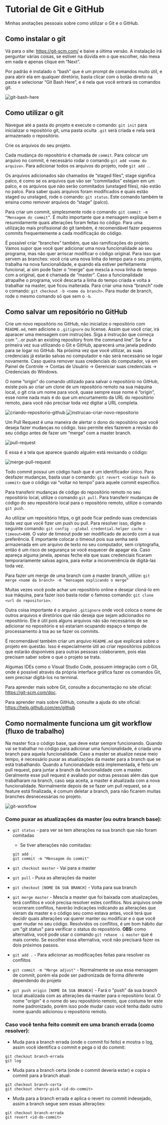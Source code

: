 # Tutorial de Git e GitHub

Minhas anotações pessoais sobre como utilizar o Git e o GitHub.

## Como instalar o git

Vá para o site: https://git-scm.com/ e baixe a última versão. A instalação irá perguntar várias coisas, se estiver na dúvida em o que escolher, não mexa em nada e apenas clique em “Next”.

Por padrão é instalado o “bash” que é um prompt de comandos muito útil, e para abrir ela em qualquer diretório, basta clicar com o botão direito na pasta e selecionar “Git Bash Here”, e é nela que você entrará os comandos git.

![git-bash-here](git-bash-here.png)

## Como utilizar o git

Navegue até a pasta do projeto e execute o comando: `git init` para inicializar o repositório git, uma pasta oculta `.git` será criada e nela será armazenado o repositório.

Crie os arquivos do seu projeto.

Cada mudança do repositório é chamada de `commit`. Para colocar um arquivo no  commit, é necessário rodar o comando `git add <nome do arquivo>`. Para adicionar todos os arquivos do projeto, rode `git add .`.

Os arquivos adicionados são chamados de “staged files”, stage significa palco, é como se os arquivos que vão ser “commitados” estejam em um palco, e os arquivos que não serão commitados (unstaged files), não estão no palco. Para saber quais arquivos foram modificados e quais estão staged ou unstaged, rode o comando: `git status`. Este comando também te ensina como remover arquivos do “stage” (palco).

Para criar um commit, simplesmente rode o comando: `git commit -m “Mensagem do commit”`. É muito importante que a mensagem explique bem e resumidamente quais alterações foram feitas no código. Para uma utilização mais profissional do git também, é recomendável fazer pequenos commits frequentemente a cada modificação do código.

É possível criar “branches” também, que são ramificações do projeto. Vamos supor que você quer adicionar uma nova funcionalidade ao seu programa, mas não quer arriscar modificar o código original. Para isso que servem as branches: você cria uma nova linha do tempo para o seu projeto, trabalha na nova funcionalidade, e quando ela estiver perfeitamente funcional, aí sim pode fazer o “merge” que mescla a nova linha do tempo com a original, que é chamada de “master”. Caso a funcionalidade atrapalhe o programa, você descarta a linha do tempo criada e volta a trabalhar na master, que ficou inalterada. Para criar uma nova “branch” rode o comando: `git checkout -b <nome da branch>`. Para mudar de branch, rode o mesmo comando só que sem o `-b`.

## Como salvar um repositório no GitHub

Crie um novo repositório no GitHub, não inicialize o repositório com `README.md`, nem adicione o `.gitignore` ou license. Assim que você criar, irá aparacer uma mensagem com instruções. Siga a instrução que começa com “...or push an existing repository from the command line”. Se for a primeira vez sua utilizando o Git e GitHub, aparecerá uma janela pedindo para se logar no GitHub. Na próxima vez que você utilizar, as suas credenciais já estarão salvas no computador e não será necessário se logar novamente. Caso queira remover suas credenciais do computador, vá em Painel de Controle → Contas de Usuário → Gerenciar suas credenciais → Credenciais do Windows.

O nome “origin” do comando utilizado para salvar o repositório no GitHub, existe pois ao criar um clone de um repositório remoto na sua máquina local, o git cria um nome para você, quase sempre esse nome é “origin”, esse nome nada mais é do que um encurtamento da URL do repositório remoto, para você não precisar toda vez digitar a URL completa.

![criando-repositorio-github](criando-repositorio-github.png)
![instrucao-criar-novo-repositorio](instrucao-criar-novo-repositorio.png)

Um Pull Request é uma maneira de alertar o dono do repositório que você deseja fazer mudanças no código. Isso permite eles fazerem a revisão do seu código antes de fazer um “merge” com a master branch.

![pull-request](pull-request.png)

E essa é a tela que aparece quando alguém está revisando o código:

![merge-pull-request](merge-pull-request.png)

Todo commit possui um código hash que é um identificador único. Para desfazer mudanças, basta usar o comando: `git revert <código hash do commit>` que o código vai “voltar no tempo” para aquele commit específico.

Para transferir mudanças de código do repositório remoto no seu repositório local, utilize o comando `git pull`. Para transferir mudanças de código do seu repositório local para o repositório remoto, utilize o comando `git push`.

Ao utilizar um repositório https, o git pode ficar pedindo suas credenciais toda vez que você fizer um push ou pull. Para resolver isso, digite o seguinte comando: `git config --global credential.helper cache -timeout=600`. O valor de timeout pode ser modificado de acordo com a sua preferência. É importante colocar o timeout pois sua senha será armazenada em um arquivo de texto no seu computador, sem criptografia, então é um risco de segurança se você esquecer de apagar ela. Caso apareça alguma janela, apenas feche ela que suas credenciais ficaram temporariamente salvas agora, para evitar a inconveniência de digitá-las toda vez.

Para fazer um merge de uma branch com a master branch, utilize: `git merge <nome da branch> -m “mensagem explicando o merge”`

Muitas vezes você pode achar um repositório online e desejar cloná-lo em sua máquina, para fazer isso basta rodar o famoso comando: `git clone <url do repositorio>`.

Outra coisa importante é o arquivo `.gitignore` onde você coloca o nome de outros arquivos e diretórios que não deseja que sejam adicionados no repositório. Ele é útil pois alguns arquivos não são necessários de se adicionar no repositório e só estariam ocupando espaço e tempo de processamento à toa ao se fazer os commits.

É recomendável também criar um arquivo `README.md` que explicará sobre o projeto em questão. Isso é especialmente útil ao criar repositórios públicos que estarão disponíveis para outras pessoas colaborarem, pois elas precisam saber sobre o que o projeto se trata.

Algumas IDEs como o Visual Studio Code, possuem integração com o Git, onde é possível através da própria interface gráfica fazer os comandos Git, sem precisar digitá-los no terminal.

Para aprender mais sobre Git, consulte a documentação no site oficial: https://git-scm.com/doc.

Para aprender mais sobre GitHub, consulte a ajuda do site oficial: https://help.github.com/en/github 

## Como normalmente funciona um git workflow (fluxo de trabalho)

Na master fica o código base, que deve estar sempre funcionando. Quando vai se trabalhar no código para adicionar uma funcionalidade, é criada uma branch para aquela funcionalidade. Caso a master se atualize nesse meio tempo, é necessário puxar as atualizações da master para a branch que se está trabalhando. Quando a funcionalidade está implementada, é feito um pull request, para juntar a branch da funcionalidade com a master. Geralmente esse pull request é avaliado por outras pessoas além das que trabalharam na branch, caso seja aceita, a master é atualizada com a nova funcionalidade. Normalmente depois de se fazer um pull request, se a feature está finalizada, é comum deletar a branch, para não ficarem muitas branches desnecessárias no projeto.

![git-workflow](git-workflow.png)

### Como puxar as atualizações da master (ou outra branch base):

* `git status` - para ver se tem alterações na sua branch que não foram comitadas

  * Se tiver alterações não comitadas:
  ```
  git add .
  git commit -m "Mensagem do commit"
  ```

* `git checkout master` - Vai para a master

* `git pull` - Puxa as alterações da master

* `git checkout [NOME DA SUA BRANCH]` - Volta para sua branch

* `git merge master` - Mescla a master que foi baixada com atualizações, terá conflitos e você precisa resolver estes conflitos. Nos arquivos onde ocorreram conflitos, haverão indicações indicando as alterações que vieram da master e o código seu como estava antes, você terá que decidir quais alterações vai querer manter ou modificar e o que você quer mudar no seu código. Resolvidos os conflitos, é um bom hábito dar um "git status" para verificar o status do repositório. **OBS:** como alternativa, você pode usar o comando `git rebase -i master` que é mais correto. Se escolher essa alternativa, você não precisará fazer os dois próximos passos.

* `git add .` - Para adicionar as modificações feitas para resolver os conflitos

* `git commit -m "Merge adjust"` - Normalmente se usa essa mensagem de commit, porém ela pode ser padronizada de forma diferente dependendo do projeto

* `git push origin [NOME DA SUA BRANCH]` - Fará o "push" da sua branch local atualizada com as alterações da master para o repositório local. O nome "origin" é o nome do seu repositório remoto, que costuma ter este nome padronizado, porém isso pode mudar caso você tenha dado outro nome quando adicionou o repositório remoto.

### Caso você tenha feito commit em uma branch errada (como resolver):

* Muda para a branch errada (onde o commit foi feito) e mostra o log, assim você identifica o commit e pega o id do commit:
```
git checkout branch-errada
git log
```

* Muda para a branch certa (onde o commit deveria estar) e copia o commit para a branch atual:
```
git checkout branch-certa
git checkout cherry-pick <id-do-commit>
```

* Muda para a branch errada e aplica o revert no commit indesejado, assim a branch segue sem essas alterações:
```
git checkout branch-errada
git revert <id-do-commit>
```